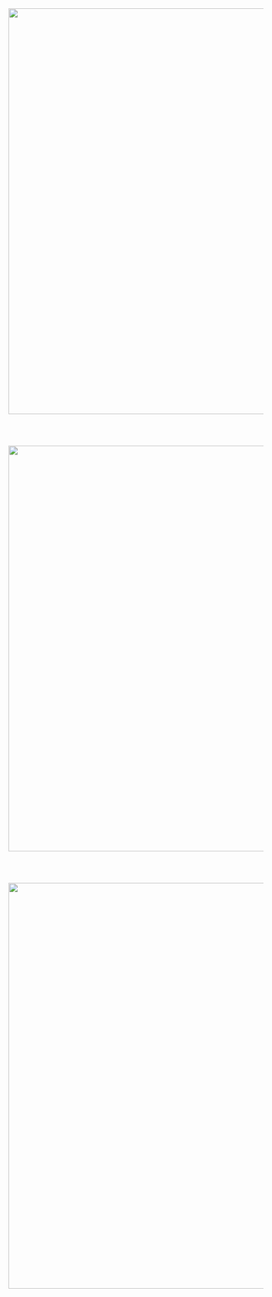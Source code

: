 <img src="https://github.com/user-attachments/assets/33fbf76a-87b4-4036-b5fa-9e3174bb89d3" width="800" />

<br><br>

<img src="https://github.com/user-attachments/assets/9b257c26-d029-4ea6-a7dc-5b814b4ddb65" width="800" />

<br><br>

<img src="https://github.com/user-attachments/assets/112cf965-7ad4-44b0-82e4-5d410368710c" width="800" />
